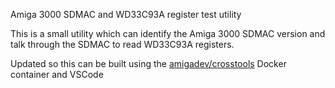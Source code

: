 Amiga 3000 SDMAC and WD33C93A register test utility

This is a small utility which can identify the Amiga 3000 SDMAC version
and talk through the SDMAC to read WD33C93A registers.

Updated so this can be built using the [amigadev/crosstools](https://hub.docker.com/r/amigadev/crosstools) Docker container and VSCode